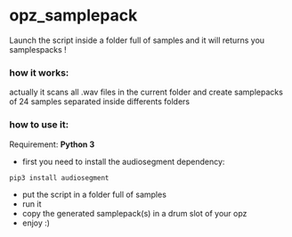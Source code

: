 # opz_samplepack
Launch the script inside a folder full of samples and it will returns you samplespacks !

### how it works:
actually it scans all .wav files in the current folder and create samplepacks of 24 samples separated inside differents folders 

### how to use it:

Requirement: **Python 3**

- first you need to install the audiosegment dependency:
```python
pip3 install audiosegment

```
- put the script in a folder full of samples
- run it
- copy the generated samplepack(s) in a drum slot of your opz
- enjoy :)

